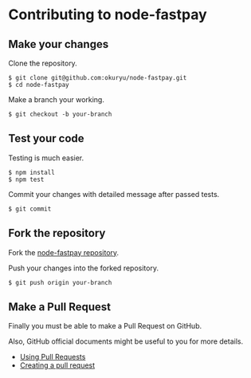 # Contributing to node-fastpay

## Make your changes

Clone the repository.

```
$ git clone git@github.com:okuryu/node-fastpay.git
$ cd node-fastpay
```

Make a branch your working.

```
$ git checkout -b your-branch
```

## Test your code

Testing is much easier.

```
$ npm install
$ npm test
```

Commit your changes with detailed message after passed tests.

```
$ git commit
```

## Fork the repository

Fork the [node-fastpay repository](https://github.com/okuryu/node-fastpay).

Push your changes into the forked repository.

```
$ git push origin your-branch
```

## Make a Pull Request

Finally you must be able to make a Pull Request on GitHub.

Also, GitHub official documents might be useful to you for more details.

* [Using Pull Requests](https://help.github.com/articles/using-pull-requests)
* [Creating a pull request](https://help.github.com/articles/creating-a-pull-request)
